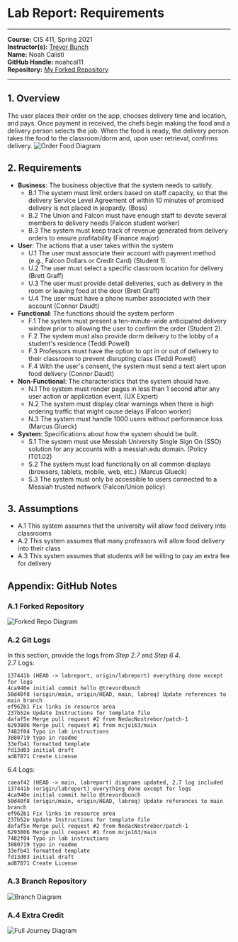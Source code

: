 # Lab Report: Requirements
___
**Course:** CIS 411, Spring 2021  
**Instructor(s):** [Trevor Bunch](https://github.com/trevordbunch)  
**Name:** Noah Calisti  
**GitHub Handle:** noahcal11  
**Repository:** [My Forked Repository](https://github.com/noahcal11/cis411_lab0_req)  
___

## 1. Overview
The user places their order on the app, chooses delivery time and location, and pays. Once payment is received, the chefs begin making the food and a delivery person selects the job. When the food is ready, the delivery person takes the food to the classroom/dorm and, upon user retrieval, confirms delivery.
![Order Food Diagram](/FoodDiagram.png) 

## 2. Requirements
- **Business**: The business objective that the system needs to satisfy.
  - B.1 The system must limit orders based on staff capacity, so that the delivery Service Level Agreement of within 10 minutes of promised delivery is not placed in jeopardy. (Boss)
  - B.2 The Union and Falcon must have enough staff to devote several members to delivery needs (Falcon student worker)
  - B.3 The system must keep track of revenue generated from delivery orders to ensure profitability (Finance major)
- **User**: The actions that a user takes within the system
  - U.1 The user must associate their account with payment method (e.g., Falcon Dollars or Credit Card) (Student 1).
  - U.2 The user must select a specific classroom location for delivery (Brett Graff)
  - U.3 The user must provide detail deliveries, such as delivery in the room or leaving food at the door (Brett Graff)
  - U.4 The user must have a phone number associated with their account (Connor Daudt)
- **Functional**: The functions should the system perform
  - F.1 The system must present a ten-minute-wide anticipated delivery window prior to allowing the user to confirm the order (Student 2).
  - F.2 The system must also provide dorm delivery to the lobby of a student's residence (Teddi Powell)
  - F.3 Professors must have the option to opt in or out of delivery to their classroom to prevent disrupting class (Teddi Powell)
  - F.4 With the user's consent, the system must send a text alert upon food delivery (Connor Daudt)
- **Non-Functional**: The characteristics that the system should have.
  - N.1 The system must render pages in less than 1 second after any user action or application event. (UX Expert)
  - N.2 The system must display clear warnings when there is high ordering traffic that might cause delays (Falcon worker)
  - N.3 The system must handle 1000 users without performance loss (Marcus Glueck)
- **System**: Specifications about how the system should be built.
  - S.1 The system must use Messiah University Single Sign On (SSO) solution for any accounts with a messiah.edu domain. (Policy IT01.02)
  - S.2 The system must load functionally on all common displays (browsers, tablets, mobile, web, etc.) (Marcus Glueck)
  - S.3 The system must only be accessible to users connected to a Messiah trusted network (Falcon/Union policy)

## 3. Assumptions
 - A.1 This system assumes that the university will allow food delivery into classrooms
 - A.2 This system assumes that many professors will allow food delivery into their class
 - A.3 This system assumes that students will be willing to pay an extra fee for delivery

## Appendix: GitHub Notes

### A.1 Forked Repository
![Forked Repo Diagram](/ForkedRepo.png)  

### A.2 Git Logs
In this section, provide the logs from *Step 2.7* and *Step 6.4*.  
2.7 Logs:
```
137441b (HEAD -> labreport, origin/labreport) everything done except for logs
4ca940e initial commit hello @trevordbunch
50d40f8 (origin/main, origin/HEAD, main, labreq) Update references to main branch
ef962b1 Fix links in resource area
237b52e Update Instructions for template file
dafaf5e Merge pull request #2 from NedacNostrebor/patch-1
6293806 Merge pull request #1 from mcjo163/main
7482f04 Typo in lab instructions
3080719 typo in readme
33efb41 formatted template
fd13d03 initial draft
ad87871 Create License
```
6.4 Logs:
```
caeaf42 (HEAD -> main, labreport) diagrams updated, 2.7 log included
137441b (origin/labreport) everything done except for logs
4ca940e initial commit hello @trevordbunch
50d40f8 (origin/main, origin/HEAD, labreq) Update references to main branch
ef962b1 Fix links in resource area
237b52e Update Instructions for template file
dafaf5e Merge pull request #2 from NedacNostrebor/patch-1
6293806 Merge pull request #1 from mcjo163/main
7482f04 Typo in lab instructions
3080719 typo in readme
33efb41 formatted template
fd13d03 initial draft
ad87871 Create License
```
### A.3 Branch Repository
![Branch Diagram](Branches.png)

### A.4 Extra Credit
![Full Journey Diagram](FullJourney.png)